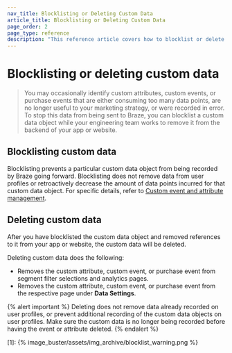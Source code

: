 ```yaml
---
nav_title: Blocklisting or Deleting Custom Data
article_title: Blocklisting or Deleting Custom Data
page_order: 2
page_type: reference
description: "This reference article covers how to blocklist or delete custom events, custom attributes, or purchase events."
---
```


# Blocklisting or deleting custom data

> You may occasionally identify custom attributes, custom events, or purchase events that are either consuming too many data points, are no longer useful to your marketing strategy, or were recorded in error. To stop this data from being sent to Braze, you can blocklist a custom data object while your engineering team works to remove it from the backend of your app or website.

## Blocklisting custom data

Blocklisting prevents a particular custom data object from being recorded by Braze going forward. Blocklisting does not remove data from user profiles or retroactively decrease the amount of data points incurred for that custom data object. For specific details, refer to [Custom event and attribute management]({{site.baseurl}}/user_guide/administrative/app_settings/manage_app_group/custom_event_and_attribute_management/#blocklisting-custom-attributes-custom-events-and-products).

## Deleting custom data

After you have blocklisted the custom data object and removed references to it from your app or website, the custom data will be deleted.

Deleting custom data does the following:

- Removes the custom attribute, custom event, or purchase event from segment filter selections and analytics pages.
- Removes the custom attribute, custom event, or purchase event from the respective page under **Data Settings**.

{% alert important %}
Deleting does not remove data already recorded on user profiles, or prevent additional recording of the custom data objects on user profiles. Make sure the custom data is no longer being recorded before having the event or attribute deleted.
{% endalert %}

[1]: {% image_buster/assets/img_archive/blocklist_warning.png %}